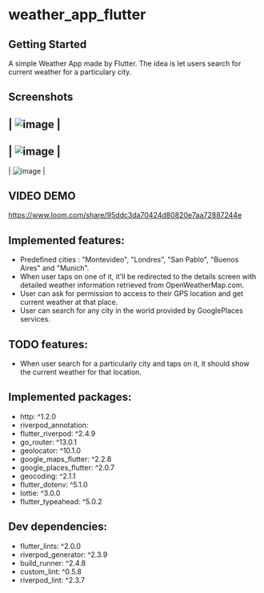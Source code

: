 # weather_app_flutter

## Getting Started

A simple Weather App made by Flutter. The idea is let users search for current weather for a particulary city.

## Screenshots

| ![image](https://github.com/horacioduca23/weather-app-flutter/assets/55465024/e25d8a60-7d28-4e96-bb89-045ef7bed0b0) |
  -------------------------------------------------------------------------------------------------------------------
| ![image](https://github.com/horacioduca23/weather-app-flutter/assets/55465024/99be764e-96cd-4cd5-8d76-4792c3beb59c) |
  -------------------------------------------------------------------------------------------------------------------
| ![image](https://github.com/horacioduca23/weather-app-flutter/assets/55465024/0bc4aa3d-d4eb-4a40-86d2-05abafd2e13b) |

## VIDEO DEMO

https://www.loom.com/share/95ddc3da70424d80820e7aa72887244e

## Implemented features:  
  - Predefined cities : "Montevideo", "Londres", "San Pablo", "Buenos Aires" and "Munich".
  - When user taps on one of it, it'll be redirected to the details screen with detailed weather information retrieved from OpenWeatherMap.com.
  - User can ask for permission to access to their GPS location and get current weather at that place.
  - User can search for any city in the world provided by GooglePlaces services.

## TODO features:
  - When user search for a particularly city and taps on it, it should show the current weather for that location.

## Implemented packages: 
  - http: ^1.2.0
  - riverpod_annotation:
  - flutter_riverpod: ^2.4.9
  - go_router: ^13.0.1
  - geolocator: ^10.1.0
  - google_maps_flutter: ^2.2.8
  - google_places_flutter: ^2.0.7
  - geocoding: ^2.1.1
  - flutter_dotenv: ^5.1.0
  - lottie: ^3.0.0
  - flutter_typeahead: ^5.0.2

## Dev dependencies:
  - flutter_lints: ^2.0.0
  - riverpod_generator: ^2.3.9
  - build_runner: ^2.4.8
  - custom_lint: ^0.5.8
  - riverpod_lint: ^2.3.7


